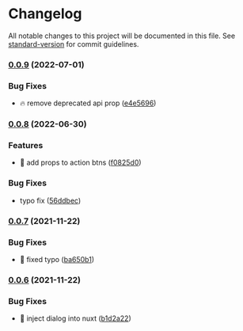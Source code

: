 # Changelog

All notable changes to this project will be documented in this file. See [standard-version](https://github.com/conventional-changelog/standard-version) for commit guidelines.

### [0.0.9](https://github.com/chantouchsek/vuetify-dialogue/compare/v0.0.8...v0.0.9) (2022-07-01)


### Bug Fixes

* :fire: remove deprecated api prop ([e4e5696](https://github.com/chantouchsek/vuetify-dialogue/commit/e4e5696ae56911b3ae8ee377310d3db158be82c1))

### [0.0.8](https://github.com/chantouchsek/vuetify-dialogue/compare/v0.0.7...v0.0.8) (2022-06-30)


### Features

* :tada: add props to action btns ([f0825d0](https://github.com/chantouchsek/vuetify-dialogue/commit/f0825d0bd39eb6144b9e86e3e89a0cdc5d4e21c8))


### Bug Fixes

* typo fix ([56ddbec](https://github.com/chantouchsek/vuetify-dialogue/commit/56ddbec043be18b886fca5dd206dd8874dd12d65))

### [0.0.7](https://github.com/chantouchsek/vuetify-dialogue/compare/v0.0.6...v0.0.7) (2021-11-22)


### Bug Fixes

* :beer: fixed typo ([ba650b1](https://github.com/chantouchsek/vuetify-dialogue/commit/ba650b14c284267f7f5a45731650f20792df9078))

### [0.0.6](https://github.com/chantouchsek/vuetify-dialogue/compare/v0.0.4...v0.0.6) (2021-11-22)


### Bug Fixes

* :rocket: inject dialog into nuxt ([b1d2a22](https://github.com/chantouchsek/vuetify-dialogue/commit/b1d2a22c310439eeb7812ac5f7dbf273e2b92227))
